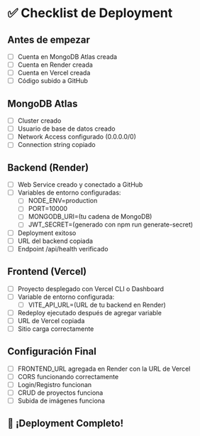 # ✅ Checklist de Deployment

## Antes de empezar
- [ ] Cuenta en MongoDB Atlas creada
- [ ] Cuenta en Render creada  
- [ ] Cuenta en Vercel creada
- [ ] Código subido a GitHub

## MongoDB Atlas
- [ ] Cluster creado
- [ ] Usuario de base de datos creado
- [ ] Network Access configurado (0.0.0.0/0)
- [ ] Connection string copiado

## Backend (Render)
- [ ] Web Service creado y conectado a GitHub
- [ ] Variables de entorno configuradas:
  - [ ] NODE_ENV=production
  - [ ] PORT=10000
  - [ ] MONGODB_URI=(tu cadena de MongoDB)
  - [ ] JWT_SECRET=(generado con npm run generate-secret)
- [ ] Deployment exitoso
- [ ] URL del backend copiada
- [ ] Endpoint /api/health verificado

## Frontend (Vercel)
- [ ] Proyecto desplegado con Vercel CLI o Dashboard
- [ ] Variable de entorno configurada:
  - [ ] VITE_API_URL=(URL de tu backend en Render)
- [ ] Redeploy ejecutado después de agregar variable
- [ ] URL de Vercel copiada
- [ ] Sitio carga correctamente

## Configuración Final
- [ ] FRONTEND_URL agregada en Render con la URL de Vercel
- [ ] CORS funcionando correctamente
- [ ] Login/Registro funcionan
- [ ] CRUD de proyectos funciona
- [ ] Subida de imágenes funciona

## 🎉 ¡Deployment Completo!
